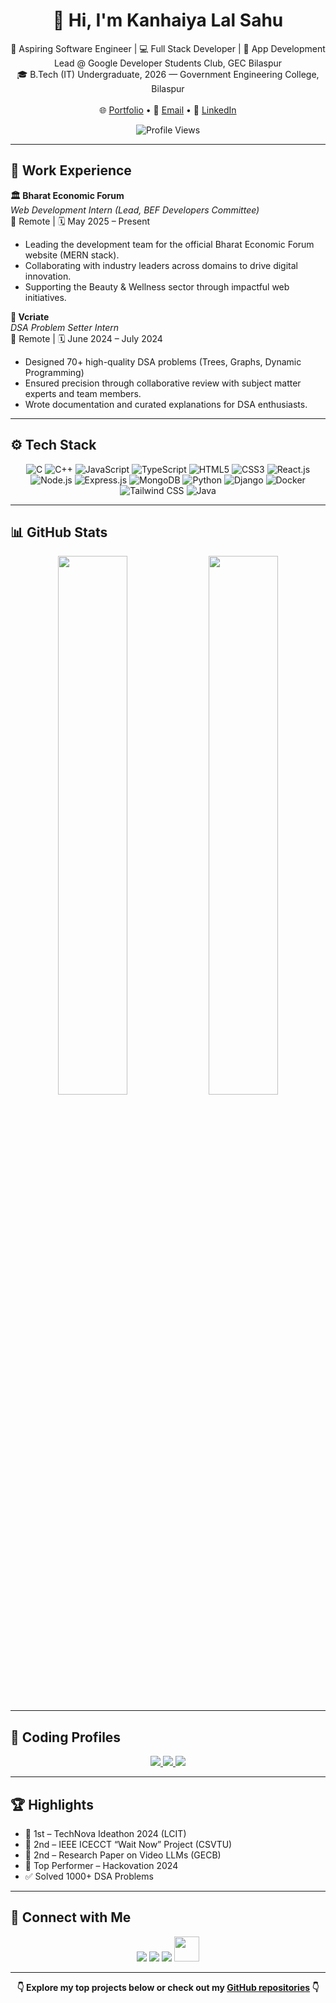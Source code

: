 <h1 align="center">👋 Hi, I'm Kanhaiya Lal Sahu</h1>

<p align="center">
  🚀 Aspiring Software Engineer | 💻 Full Stack Developer | 🎯 App Development Lead @ Google Developer Students Club, GEC Bilaspur<br/>
  🎓 B.Tech (IT) Undergraduate, 2026 — Government Engineering College, Bilaspur<br/>
  <br/>
  🌐 <a href="https://kanhaiya-portfolio-01.vercel.app/">Portfolio</a> • 
  📧 <a href="mailto:kanhaiyasahutools@gmail.com">Email</a> • 
  💼 <a href="https://www.linkedin.com/in/kanhaiyasahu01/">LinkedIn</a>
</p>

<p align="center">
  <img src="https://komarev.com/ghpvc/?username=Kanhaiyasahu01&label=Profile+Views&color=brightgreen" alt="Profile Views" />
</p>

---

## 🧳 Work Experience

**🏛 Bharat Economic Forum**  
*Web Development Intern (Lead, BEF Developers Committee)*  
📍 Remote | 🗓 May 2025 – Present  
- Leading the development team for the official Bharat Economic Forum website (MERN stack).
- Collaborating with industry leaders across domains to drive digital innovation.
- Supporting the Beauty & Wellness sector through impactful web initiatives.

**🧠 Vcriate**  
*DSA Problem Setter Intern*  
📍 Remote | 🗓 June 2024 – July 2024  
- Designed 70+ high-quality DSA problems (Trees, Graphs, Dynamic Programming)
- Ensured precision through collaborative review with subject matter experts and team members.
- Wrote documentation and curated explanations for DSA enthusiasts.

---

## ⚙️ Tech Stack

<p align="center"> 
  <img src="https://img.icons8.com/color/48/000000/c-programming.png" title="C" />
  <img src="https://img.icons8.com/color/48/000000/c-plus-plus-logo.png" title="C++" /> 
  <img src="https://img.icons8.com/color/48/000000/javascript.png" title="JavaScript" />
  <img src="https://img.icons8.com/color/48/000000/typescript.png" title="TypeScript" />
  <img src="https://img.icons8.com/color/48/000000/html-5.png" title="HTML5" />
  <img src="https://img.icons8.com/color/48/000000/css3.png" title="CSS3" />
  <img src="https://img.icons8.com/color/48/000000/react-native.png" title="React.js" />
  <img src="https://img.icons8.com/color/48/000000/nodejs.png" title="Node.js" />
  <img src="https://img.icons8.com/fluency/48/000000/express-js.png" title="Express.js" /> 
  <img src="https://img.icons8.com/color/48/000000/mongodb.png" title="MongoDB" /> 
  <img src="https://img.icons8.com/color/48/000000/python.png" title="Python" /> 
  <img src="https://img.icons8.com/ios-filled/48/4a90e2/django.png" title="Django" /> 
  <img src="https://img.icons8.com/color/48/000000/docker.png" title="Docker" />
  <img src="https://img.icons8.com/color/48/000000/tailwindcss.png" title="Tailwind CSS" />
  <img src="https://img.icons8.com/color/48/000000/java-coffee-cup-logo.png" title="Java" />
</p>

---

## 📊 GitHub Stats

<p align="center">
  <img src="https://github-readme-stats.vercel.app/api?username=Kanhaiyasahu01&show_icons=true&theme=radical&hide_border=true" width="47%" />
  <img src="https://github-readme-streak-stats.herokuapp.com/?user=Kanhaiyasahu01&theme=radical&hide_border=true" width="47%" />
</p>

---

## 🧩 Coding Profiles

<p align="center">
  <a href="https://leetcode.com/u/kanhaiyasahu01/" target="_blank">
    <img src="https://img.shields.io/badge/LeetCode-1820-orange?style=for-the-badge&logo=LeetCode&logoColor=white" />
  </a>
  <a href="https://www.codechef.com/users/kanhaiya0101" target="_blank">
    <img src="https://img.shields.io/badge/CodeChef-2%20★-blueviolet?style=for-the-badge&logo=CodeChef&logoColor=white" />
  </a>
  <a href="https://github.com/Kanhaiyasahu01" target="_blank">
    <img src="https://img.shields.io/badge/GitHub-250+_commits-black?style=for-the-badge&logo=GitHub&logoColor=white" />
  </a>
</p>

---

## 🏆 Highlights

- 🥇 1st – TechNova Ideathon 2024 (LCIT)
- 🥈 2nd – IEEE ICECCT “Wait Now” Project (CSVTU)
- 🥈 2nd – Research Paper on Video LLMs (GECB)
- 🏅 Top Performer – Hackovation 2024
- ✅ Solved 1000+ DSA Problems

---

## 🔗 Connect with Me

<p align="center">
  <a href="https://www.linkedin.com/in/kanhaiyasahu01/"><img src="https://img.icons8.com/color/48/000000/linkedin.png"/></a>
  <a href="mailto:kanhaiyasahutools@gmail.com"><img src="https://img.icons8.com/color/48/000000/gmail--v1.png"/></a>
  <a href="https://github.com/Kanhaiyasahu01"><img src="https://img.icons8.com/ios-glyphs/48/ffffff/github.png"/></a>
  <a href="https://leetcode.com/u/kanhaiyasahu01/"><img src="https://upload.wikimedia.org/wikipedia/commons/1/19/LeetCode_logo_black.png" width="40"/></a>
</p>

---
<p align="center">
  <b>👇 Explore my top projects below or check out my <a href="https://github.com/Kanhaiyasahu01?tab=repositories">GitHub repositories</a> 👇</b>
</p>
